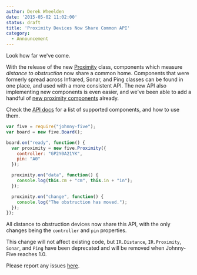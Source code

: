 ```yaml
---
author: Derek Wheelden
date: '2015-05-02 11:02:00'
status: draft
title: 'Proximity Devices Now Share Common API'
category:
  - Announcement
---
```


Look how far we've come.

With the release of the new [Proximity](/api/proximity/) class, components which measure *distance to obstruction* now share a common home. Components that were formerly spread across Infrared, Sonar, and Ping classes can be found in one place, and used with a more consistent API. The new API also implementing new components is even easier, and we've been able to add a handful of [new proximity components](/examples/proximity/#proximity) already.

Check the [API docs](/api/proximity/) for a list of supported components, and how to use them.

```js
var five = require("johnny-five");
var board = new five.Board();

board.on("ready", function() {
  var proximity = new five.Proximity({
    controller: "GP2Y0A21YK",
    pin: "A0"
  });

  proximity.on("data", function() {
    console.log(this.cm + "cm", this.in + "in");
  });

  proximity.on("change", function() {
    console.log("The obstruction has moved.");
  });
});
```

All distance to obstruction devices now share this API, with the only changes being the `controller` and `pin` properties.

This change will not affect existing code, but `IR.Distance`, `IR.Proximity`, `Sonar`, and `Ping` have been deprecated and will be removed when Johnny-Five reaches 1.0. 

Please report any issues [here](https://github.com/rwaldron/johnny-five/issues).



